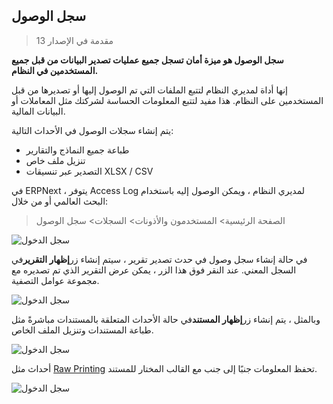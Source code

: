## سجل الوصول

> مقدمة في الإصدار 13

**سجل الوصول هو ميزة أمان تسجل جميع عمليات تصدير البيانات من قبل جميع المستخدمين في النظام.**

إنها أداة لمديري النظام لتتبع الملفات التي تم الوصول إليها أو تصديرها من قبل المستخدمين على النظام. هذا مفيد لتتبع المعلومات الحساسة لشركتك مثل المعاملات أو البيانات المالية.

يتم إنشاء سجلات الوصول في الأحداث التالية:

* طباعة جميع النماذج والتقارير
* تنزيل ملف خاص
* التصدير عبر تنسيقات XLSX / CSV

في ERPNext ، يتوفر Access Log لمديري النظام ، ويمكن الوصول إليه باستخدام البحث العالمي أو من خلال:

> الصفحة الرئيسية> المستخدمون والأذونات> السجلات> سجل الوصول

![سجل الدخول](https://docs.erpnext.com/files/using-access-log-3.png)

في حالة إنشاء سجل وصول في حدث تصدير تقرير ، سيتم إنشاء زر**إظهار التقرير**في السجل المعني. عند النقر فوق هذا الزر ، يمكن عرض التقرير الذي تم تصديره مع مجموعة عوامل التصفية.

![سجل الدخول](https://docs.erpnext.com/files/using-access-log-1.png)

وبالمثل ، يتم إنشاء زر**إظهار المستند**في حالة الأحداث المتعلقة بالمستندات مباشرةً مثل طباعة المستندات وتنزيل الملف الخاص.

![سجل الدخول](https://docs.erpnext.com/files/using-access-log-2.png)

أحداث مثل [Raw Printing](https://docs.erpnext.com/docs/v13/user/manual/en/setting-up/print/raw-printing) تحفظ المعلومات جنبًا إلى جنب مع القالب المختار للمستند.

![سجل الدخول](https://docs.erpnext.com/files/using-acces-log-4.png)